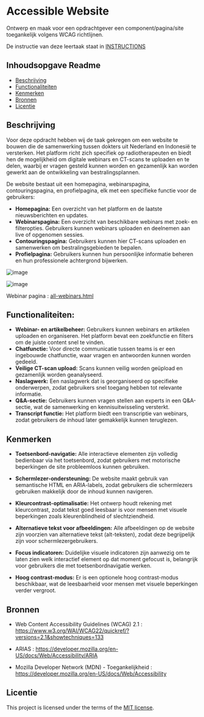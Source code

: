 # Accessible Website

Ontwerp en maak voor een opdrachtgever een component/pagina/site toegankelijk volgens WCAG richtlijnen.

De instructie van deze leertaak staat in [INSTRUCTIONS](https://github.com/fdnd-task/all-human-accessible-website/blob/main/docs/INSTRUCTIONS.md)

## Inhoudsopgave Readme

  * [Beschrijving](#beschrijving)
  * [Functionaliteiten](#functionaliteiten)
  * [Kenmerken](#kenmerken)
  * [Bronnen](#bronnen)
  * [Licentie](#licentie)

## Beschrijving
Voor deze opdracht hebben wij de taak gekregen om een website te bouwen die de samenwerking tussen dokters uit Nederland en Indonesië te versterken. Het platform richt zich specifiek op radiotherapeuten en biedt hen de mogelijkheid om digitale webinars en CT-scans te uploaden en te delen, waarbij er vragen gesteld kunnen worden en gezamenlijk kan worden gewerkt aan de ontwikkeling van bestralingsplannen.

De website bestaat uit een homepagina, webinarspagina, contouringspagina, en profielpagina, elk met een specifieke functie voor de gebruikers:

- **Homepagina:** Een overzicht van het platform en de laatste nieuwsberichten en updates.
- **Webinarspagina:** Een overzicht van beschikbare webinars met zoek- en filteropties. Gebruikers kunnen webinars uploaden en deelnemen aan live of opgenomen sessies.
- **Contouringspagina:** Gebruikers kunnen hier CT-scans uploaden en samenwerken om bestralingsgebieden te bepalen.
- **Profielpagina:** Gebruikers kunnen hun persoonlijke informatie beheren en hun professionele achtergrond bijwerken.

![image](https://github.com/user-attachments/assets/59faec6d-f144-40f3-b4da-5641791ca3b0)

![image](https://github.com/user-attachments/assets/997c14ef-7c9c-4efd-a1f9-8efcb2db2dbc)

Webinar pagina : [all-webinars.html](https://saif8599.github.io/all-human-accessible-website/pages/all-webinars.html)

## Functionaliteiten:
- **Webinar- en artikelbeheer:** Gebruikers kunnen webinars en artikelen uploaden en organiseren. Het platform bevat een zoekfunctie en filters om de juiste content snel te vinden.
- **Chatfunctie:** Voor directe communicatie tussen teams is er een ingebouwde chatfunctie, waar vragen en antwoorden kunnen worden gedeeld.
- **Veilige CT-scan upload:** Scans kunnen veilig worden geüpload en gezamenlijk worden geanalyseerd.
- **Naslagwerk:** Een naslagwerk dat is georganiseerd op specifieke onderwerpen, zodat gebruikers snel toegang hebben tot relevante informatie.
- **Q&A-sectie:** Gebruikers kunnen vragen stellen aan experts in een Q&A-sectie, wat de samenwerking en kennisuitwisseling versterkt.
- **Transcript functie:** Het platform biedt een transcriptie van webinars, zodat gebruikers de inhoud later gemakkelijk kunnen teruglezen.

## Kenmerken

- **Toetsenbord-navigatie:** Alle interactieve elementen zijn volledig bedienbaar via het toetsenbord, zodat gebruikers met motorische beperkingen de site probleemloos kunnen gebruiken.

- **Schermlezer-ondersteuning:** De website maakt gebruik van semantische HTML en ARIA-labels, zodat gebruikers die schermlezers gebruiken makkelijk door de inhoud kunnen navigeren.

- **Kleurcontrast-optimalisatie:** Het ontwerp houdt rekening met kleurcontrast, zodat tekst goed leesbaar is voor mensen met visuele beperkingen zoals kleurenblindheid of slechtziendheid.

- **Alternatieve tekst voor afbeeldingen:** Alle afbeeldingen op de website zijn voorzien van alternatieve tekst (alt-teksten), zodat deze begrijpelijk zijn voor schermlezergebruikers.

- **Focus indicatoren:** Duidelijke visuele indicatoren zijn aanwezig om te laten zien welk interactief element op dat moment gefocust is, belangrijk voor gebruikers die met toetsenbordnavigatie werken.

- **Hoog contrast-modus:** Er is een optionele hoog contrast-modus beschikbaar, wat de leesbaarheid voor mensen met visuele beperkingen verder vergroot.

## Bronnen

- Web Content Accessibility Guidelines (WCAG) 2.1 : https://www.w3.org/WAI/WCAG22/quickref/?versions=2.1&showtechniques=133

- ARIAS : https://developer.mozilla.org/en-US/docs/Web/Accessibility/ARIA

- Mozilla Developer Network (MDN) - Toegankelijkheid : https://developer.mozilla.org/en-US/docs/Web/Accessibility

  




## Licentie

This project is licensed under the terms of the [MIT license](./LICENSE).



